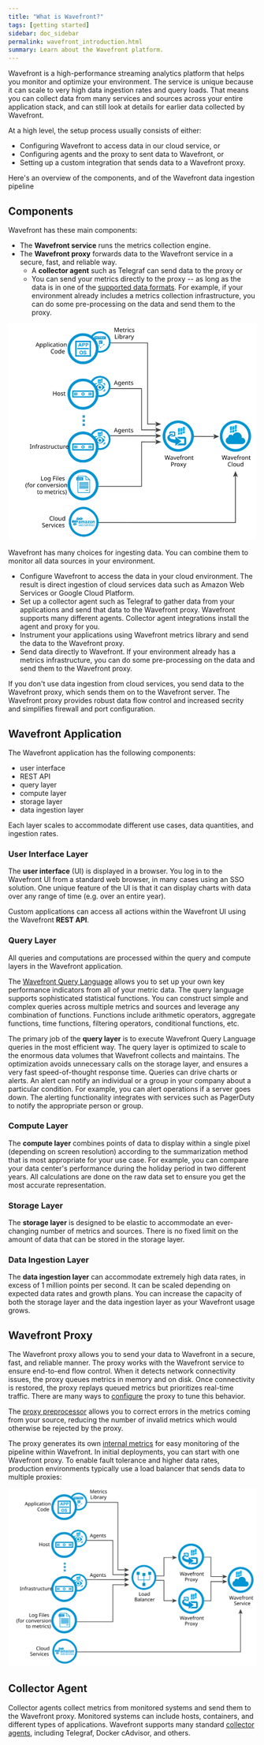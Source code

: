 ```yaml
---
title: "What is Wavefront?"
tags: [getting started]
sidebar: doc_sidebar
permalink: wavefront_introduction.html
summary: Learn about the Wavefront platform.
---
```

Wavefront is a high-performance streaming analytics platform that helps you monitor and optimize your environment. The service is unique because it can scale to very high data ingestion rates and query loads. That means you can collect data from many services and sources across your entire application stack, and can still look at details for earlier data collected by Wavefront.

At a high level, the setup process usually consists of either:
* Configuring Wavefront to access data in our cloud service, or
* Configuring agents and the proxy to sent data to Wavefront, or
* Setting up a custom integration that sends data to a Wavefront proxy.

Here's an overview of the components, and of the Wavefront data ingestion pipeline

## Components

Wavefront has these main components:
* The **Wavefront service** runs the metrics collection engine.
* The **Wavefront proxy** forwards data to the Wavefront service in a secure, fast, and reliable way.
  - A **collector agent** such as Telegraf can send data to the proxy or
  - You can send your metrics directly to the proxy -- as long as the data is in one of the [supported data formats](wavefront_data_format.html). For example, if your environment already includes a metrics collection infrastructure, you can do some pre-processing on the data and send them to the proxy.

![Wavefront architecture](images/wavefront_architecture.svg)

Wavefront has many choices for ingesting data. You can combine them to monitor all data sources in your environment.
* Configure Wavefront to access the data in your cloud environment. The result is direct ingestion of cloud services data such as Amazon Web Services or Google Cloud Platform.
* Set up a collector agent such as Telegraf to gather data from your applications and send that data to the Wavefront proxy. Wavefront supports many different agents. Collector agent integrations install the agent and proxy for you.
* Instrument your applications using Wavefront metrics library and send the data to the Wavefront proxy.
* Send data directly to Wavefront. If your environment already has a metrics infrastructure, you can do some pre-processing on the data and send them to the Wavefront proxy.

If you don't use data ingestion from cloud services, you send data to the Wavefront proxy, which sends them on to the Wavefront server. The Wavefront proxy provides robust data flow control and increased secrity and simplifies firewall and port configuration.


## Wavefront Application

The Wavefront application has the following components:

-   user interface
-   REST API
-   query layer
-   compute layer
-   storage layer
-   data ingestion layer

Each layer scales to accommodate different use cases, data quantities, and ingestion rates.

### User Interface Layer

The **user interface** (UI) is displayed in a browser. You log in to the Wavefront UI from a standard web browser, in many cases using an SSO solution.  One unique feature of the UI is that it can display charts with data over any range of time (e.g. over an entire year).

Custom applications can access all actions within the Wavefront UI using the Wavefront **REST API**.

### Query Layer

All queries and computations are processed within the query
and compute layers in the Wavefront application.

The [Wavefront Query Language](query_language_reference.html) allows you to set up your own key performance indicators from all of your metric data. The query language supports sophisticated statistical functions. You can construct simple and complex queries across multiple metrics and sources and leverage any combination of functions. Functions include arithmetic operators, aggregate functions, time functions, filtering operators, conditional functions, etc.

The primary job of the **query layer** is to execute Wavefront Query Language queries in the most efficient way. The query layer is optimized to scale to the enormous data volumes that Wavefront collects and maintains. The optimization avoids unnecessary calls on the storage layer, and ensures a very fast speed-of-thought response time. Queries can drive charts or alerts. An alert can  notify an individual or a group in your company about a
particular condition.  For example, you can alert operations if a server goes down. The
alerting functionality integrates with services such as PagerDuty to notify the appropriate person or group.

### Compute Layer

The **compute layer** combines points of data to display within a single pixel (depending on screen resolution)
according to the summarization method that is most appropriate for your use case. For example, you can compare
your data center's performance during the holiday period in two different years. All calculations are done on the
raw data set to ensure you get the most accurate representation.

### Storage Layer

The **storage layer** is designed to be elastic to accommodate an ever-changing number of metrics and sources.  There is no fixed limit on the amount of data that can be stored in the storage layer.

### Data Ingestion Layer

The **data ingestion layer** can accommodate extremely high data rates, in excess of 1 million points
per second.  It can be scaled depending on expected data rates and growth plans.  You can increase the capacity of both the storage layer and the data ingestion layer as your Wavefront usage grows.

## Wavefront Proxy

The Wavefront proxy allows you to send your data to Wavefront in a secure, fast, and reliable manner. The proxy works
with the Wavefront service to ensure end-to-end flow control. When it detects network connectivity issues, the proxy
queues metrics in memory and on disk. Once connectivity is restored, the proxy replays queued metrics but prioritizes
real-time traffic. There are many ways to  [configure](proxies_configuring.html) the proxy to tune this behavior.

The [proxy preprocessor](proxies_preprocessor_rules.html) allows you to correct errors in the metrics coming from your source, reducing the number of invalid metrics which would otherwise be rejected by the proxy.

The proxy generates its own [internal metrics](wavefront_monitoring.html) for easy monitoring of the pipeline within Wavefront. In initial deployments, you can start with one Wavefront proxy. To enable fault tolerance and higher data rates, production environments typically use a load balancer that sends data to multiple proxies:

![Wavefront architecture load balanced](images/wavefront_architecture_lb.svg)

## Collector Agent

Collector agents collect metrics from monitored systems and send them to the Wavefront proxy. Monitored systems can include hosts, containers, and different types of applications. Wavefront supports many standard [collector agents](integrations.html), including Telegraf, Docker cAdvisor​, and others.
